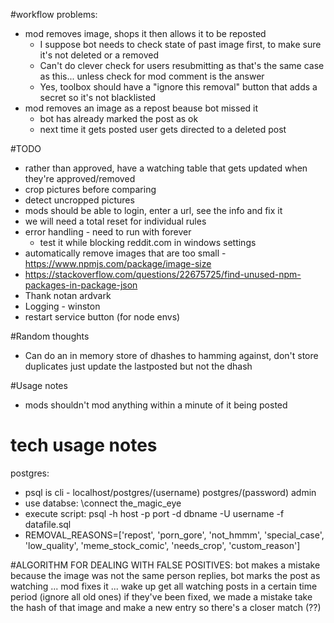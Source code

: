 

#workflow problems:
- mod removes image, shops it then allows it to be reposted
    - I suppose bot needs to check state of past image first, to make sure it's not deleted or a removed
    - Can't do clever check for users resubmitting as that's the same case as this... unless check for mod comment is the answer
    - Yes, toolbox should have a "ignore this removal" button that adds a secret so it's not blacklisted
- mod removes an image as a repost beause bot missed it 
    - bot has already marked the post as ok
    - next time it gets posted user gets directed to a deleted post

#TODO
* rather than approved, have a watching table that gets updated when they're approved/removed
* crop pictures before comparing
* detect uncropped pictures
* mods should be able to login, enter a url, see the info and fix it
* we will need a total reset for individual rules
* error handling - need to run with forever
    * test it while blocking reddit.com in windows settings
* automatically remove images that are too small - https://www.npmjs.com/package/image-size
* https://stackoverflow.com/questions/22675725/find-unused-npm-packages-in-package-json
* Thank notan ardvark
* Logging - winston
* restart service button (for node envs)

#Random thoughts
* Can do an in memory store of dhashes to hamming against, don't store duplicates just update the lastposted but not the dhash

#Usage notes
* mods shouldn't mod anything within a minute of it being posted

# tech usage notes
postgres:
* psql is cli - localhost/postgres/(username) postgres/(password) admin
* use databse: \connect the_magic_eye
* execute script: psql -h host -p port -d dbname -U username -f datafile.sql
* REMOVAL_REASONS=['repost', 'porn_gore', 'not_hmmm', 'special_case', 'low_quality', 'meme_stock_comic', 'needs_crop', 'custom_reason']      

#ALGORITHM FOR DEALING WITH FALSE POSITIVES:
bot makes a mistake because the image was not the same
person replies, bot marks the post as watching
...
mod fixes it
...
wake up
get all watching posts in a certain time period (ignore all old ones)
if they've been fixed, we made a mistake
take the hash of that image and make a new entry so there's a closer match (??)
